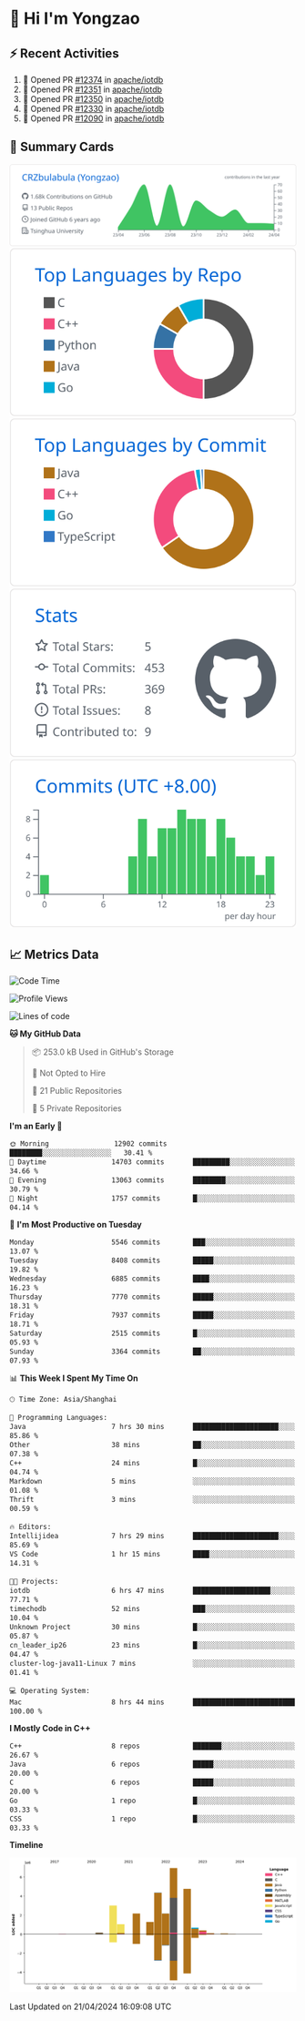 # 👋 Hi I'm Yongzao

## ⚡ Recent Activities
<!--START_SECTION:activity-->
1. 💪 Opened PR [#12374](https://github.com/apache/iotdb/pull/12374) in [apache/iotdb](https://github.com/apache/iotdb)
2. 💪 Opened PR [#12351](https://github.com/apache/iotdb/pull/12351) in [apache/iotdb](https://github.com/apache/iotdb)
3. 💪 Opened PR [#12350](https://github.com/apache/iotdb/pull/12350) in [apache/iotdb](https://github.com/apache/iotdb)
4. 💪 Opened PR [#12330](https://github.com/apache/iotdb/pull/12330) in [apache/iotdb](https://github.com/apache/iotdb)
5. 💪 Opened PR [#12090](https://github.com/apache/iotdb/pull/12090) in [apache/iotdb](https://github.com/apache/iotdb)
<!--END_SECTION:activity-->

## 🎑 Summary Cards

[![](https://raw.githubusercontent.com/CRZbulabula/CRZbulabula/main/profile-summary-card-output/github/0-profile-details.svg)](https://github.com/vn7n24fzkq/github-profile-summary-cards)
[![](https://raw.githubusercontent.com/CRZbulabula/CRZbulabula/main/profile-summary-card-output/github/1-repos-per-language.svg)](https://github.com/vn7n24fzkq/github-profile-summary-cards) [![](https://raw.githubusercontent.com/CRZbulabula/CRZbulabula/main/profile-summary-card-output/github/2-most-commit-language.svg)](https://github.com/vn7n24fzkq/github-profile-summary-cards)
[![](https://raw.githubusercontent.com/CRZbulabula/CRZbulabula/main/profile-summary-card-output/github/3-stats.svg)](https://github.com/vn7n24fzkq/github-profile-summary-cards) [![](https://raw.githubusercontent.com/CRZbulabula/CRZbulabula/main/profile-summary-card-output/github/4-productive-time.svg)](https://github.com/vn7n24fzkq/github-profile-summary-cards)

## 📈 Metrics Data

<!--START_SECTION:waka-->
![Code Time](http://img.shields.io/badge/Code%20Time-630%20hrs%2047%20mins-blue)

![Profile Views](http://img.shields.io/badge/Profile%20Views-0-blue)

![Lines of code](https://img.shields.io/badge/From%20Hello%20World%20I%27ve%20Written-27.1%20million%20lines%20of%20code-blue)

**🐱 My GitHub Data** 

> 📦 253.0 kB Used in GitHub's Storage 
 > 
> 🚫 Not Opted to Hire
 > 
> 📜 21 Public Repositories 
 > 
> 🔑 5 Private Repositories 
 > 
**I'm an Early 🐤** 

```text
🌞 Morning                12902 commits       ████████░░░░░░░░░░░░░░░░░   30.41 % 
🌆 Daytime                14703 commits       █████████░░░░░░░░░░░░░░░░   34.66 % 
🌃 Evening                13063 commits       ████████░░░░░░░░░░░░░░░░░   30.79 % 
🌙 Night                  1757 commits        █░░░░░░░░░░░░░░░░░░░░░░░░   04.14 % 
```
📅 **I'm Most Productive on Tuesday** 

```text
Monday                   5546 commits        ███░░░░░░░░░░░░░░░░░░░░░░   13.07 % 
Tuesday                  8408 commits        █████░░░░░░░░░░░░░░░░░░░░   19.82 % 
Wednesday                6885 commits        ████░░░░░░░░░░░░░░░░░░░░░   16.23 % 
Thursday                 7770 commits        █████░░░░░░░░░░░░░░░░░░░░   18.31 % 
Friday                   7937 commits        █████░░░░░░░░░░░░░░░░░░░░   18.71 % 
Saturday                 2515 commits        █░░░░░░░░░░░░░░░░░░░░░░░░   05.93 % 
Sunday                   3364 commits        ██░░░░░░░░░░░░░░░░░░░░░░░   07.93 % 
```


📊 **This Week I Spent My Time On** 

```text
🕑︎ Time Zone: Asia/Shanghai

💬 Programming Languages: 
Java                     7 hrs 30 mins       █████████████████████░░░░   85.86 % 
Other                    38 mins             ██░░░░░░░░░░░░░░░░░░░░░░░   07.38 % 
C++                      24 mins             █░░░░░░░░░░░░░░░░░░░░░░░░   04.74 % 
Markdown                 5 mins              ░░░░░░░░░░░░░░░░░░░░░░░░░   01.08 % 
Thrift                   3 mins              ░░░░░░░░░░░░░░░░░░░░░░░░░   00.59 % 

🔥 Editors: 
Intellijidea             7 hrs 29 mins       █████████████████████░░░░   85.69 % 
VS Code                  1 hr 15 mins        ████░░░░░░░░░░░░░░░░░░░░░   14.31 % 

🐱‍💻 Projects: 
iotdb                    6 hrs 47 mins       ███████████████████░░░░░░   77.71 % 
timechodb                52 mins             ███░░░░░░░░░░░░░░░░░░░░░░   10.04 % 
Unknown Project          30 mins             █░░░░░░░░░░░░░░░░░░░░░░░░   05.87 % 
cn_leader_ip26           23 mins             █░░░░░░░░░░░░░░░░░░░░░░░░   04.47 % 
cluster-log-java11-Linux 7 mins              ░░░░░░░░░░░░░░░░░░░░░░░░░   01.41 % 

💻 Operating System: 
Mac                      8 hrs 44 mins       █████████████████████████   100.00 % 
```

**I Mostly Code in C++** 

```text
C++                      8 repos             ███████░░░░░░░░░░░░░░░░░░   26.67 % 
Java                     6 repos             █████░░░░░░░░░░░░░░░░░░░░   20.00 % 
C                        6 repos             █████░░░░░░░░░░░░░░░░░░░░   20.00 % 
Go                       1 repo              █░░░░░░░░░░░░░░░░░░░░░░░░   03.33 % 
CSS                      1 repo              █░░░░░░░░░░░░░░░░░░░░░░░░   03.33 % 
```



**Timeline**

![Lines of Code chart](https://raw.githubusercontent.com/CRZbulabula/CRZbulabula/main/assets/bar_graph.png)


 Last Updated on 21/04/2024 16:09:08 UTC
<!--END_SECTION:waka-->

